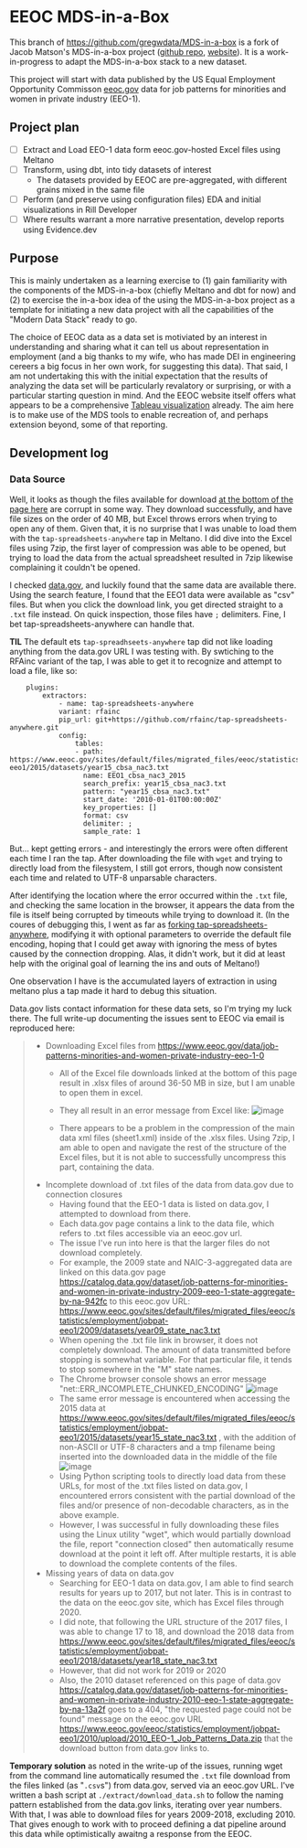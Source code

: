 # EEOC MDS-in-a-Box
This branch of https://github.com/gregwdata/MDS-in-a-box is a fork of Jacob Matson's MDS-in-a-box project ([github repo](https://github.com/matsonj/nba-monte-carlo), [website](http://www.mdsinabox.com)). It is a work-in-progress to adapt the MDS-in-a-box stack to a new dataset.

This project will start with data published by the US Equal Employment Opportunity Commisson [eeoc.gov](https://www.eeoc.gov/data/job-patterns-minorities-and-women-private-industry-eeo-1-0) data for job patterns for minorities and women in private industry (EEO-1). 

## Project plan

- [ ] Extract and Load EEO-1 data form eeoc.gov-hosted Excel files using Meltano
- [ ] Transform, using dbt, into tidy datasets of interest
	- The datasets provided by EEOC are pre-aggregated, with different grains mixed in the same file
- [ ] Perform (and preserve using configuration files) EDA and initial visualizations in Rill Developer
- [ ] Where results warrant a more narrative presentation, develop reports using Evidence.dev

## Purpose
This is mainly undertaken as a learning exercise to (1) gain familiarity with the components of the MDS-in-a-box (chiefly Meltano and dbt for now) and (2) to exercise the in-a-box idea of the using the MDS-in-a-box project as a template for initiating a new data project with all the capabilities of the "Modern Data Stack" ready to go.

The choice of EEOC data as a data set is motiviated by an interest in understanding and sharing what it can tell us about representation in employment (and a big thanks to my wife, who has made DEI in engineering cereers a big focus in her own work, for suggesting this data). That said, I am not undertaking this with the initial expectation that the results of analyzing the data set will be particularly revalatory or surprising, or with a particular starting question in mind. And the EEOC website itself offers what appears to be a comprehensive [Tableau visualization](https://www.eeoc.gov/data/job-patterns-minorities-and-women-private-industry-eeo-1-0) already. The aim here is to make use of the MDS tools to enable recreation of, and perhaps extension beyond, some of that reporting.

## Development log
### Data Source

Well, it looks as though the files available for download [at the bottom of the page here](https://www.eeoc.gov/data/job-patterns-minorities-and-women-private-industry-eeo-1-0) are corrupt in some way. They download successfully, and have file sizes on the order of 40 MB, but Excel throws errors when trying to open any of them. Given that, it is no surprise that I was unable to load them with the `tap-spreadsheets-anywhere` tap in Meltano. I did dive into the Excel files using 7zip, the first layer of compression was able to be opened, but trying to load the data from the actual spreadsheet resulted in 7zip likewise complaining it couldn't be opened.

I checked [data.gov](data.gov), and luckily found that the same data are available there. Using the search feature, I found that the EEO1 data were available as "csv" files. But when you click the download link, you get directed straight to a `.txt` file instead. On quick inspection, those files have `;` delimiters. Fine, I bet tap-spreadsheets-anywhere can handle that. 

**TIL** The default ets `tap-spreadhseets-anywhere` tap did not like loading anything from the data.gov URL I was testing with. By swtiching to the RFAinc variant of the tap, I was able to get it to recognize and attempt to load a file, like so:

```
	plugins:
		extractors:
			- name: tap-spreadsheets-anywhere
			variant: rfainc
			pip_url: git+https://github.com/rfainc/tap-spreadsheets-anywhere.git
			config:
				tables:
				- path: https://www.eeoc.gov/sites/default/files/migrated_files/eeoc/statistics/employment/jobpat-eeo1/2015/datasets/year15_cbsa_nac3.txt
				  name: EEO1_cbsa_nac3_2015
				  search_prefix: year15_cbsa_nac3.txt
				  pattern: "year15_cbsa_nac3.txt"
				  start_date: '2010-01-01T00:00:00Z'
				  key_properties: []
				  format: csv
				  delimiter: ;
				  sample_rate: 1
```

But... kept getting errors - and interestingly the errors were often different each time I ran the tap. After downloading the file with `wget` and trying to directly load from the filesystem, I still got errors, though now consistent each time and related to UTF-8 unparsable characters. 

After identifying the location where the error occurred within the `.txt` file, and checking the same location in the browser, it appears the data from the file is itself being corrupted by timeouts while trying to download it. (In the coures of debugging this, I went as far as [forking tap-spreadsheets-anywhere](https://github.com/gregwdata/tap-spreadsheets-anywhere), modifying it with optional parameters to override the default file encoding, hoping that I could get away with ignoring the mess of bytes caused by the connection dropping. Alas, it didn't work, but it did at least help with the original goal of learning the ins and outs of Meltano!)

One observation I have is the accumulated layers of extraction in using meltano plus a tap made it hard to debug this situation.

Data.gov lists contact information for these data sets, so I'm trying my luck there. The full write-up documenting the issues sent to EEOC via email is reproduced here:

> * Downloading Excel files from https://www.eeoc.gov/data/job-patterns-minorities-and-women-private-industry-eeo-1-0
>    * All of the Excel file downloads linked at the bottom of this page result in .xlsx files of around 36-50 MB in size, but I am unable to open them in excel. 
>	
>    * They all result in an error message from Excel like: 
>	![image](https://user-images.githubusercontent.com/79663385/214203188-461eda65-c251-4281-8b1c-0a031695c9bb.png)
>	
>    * There appears to be a problem in the compression of the main data xml files (sheet1.xml) inside of the .xlsx files. Using 7zip, I am able to open and navigate the rest of the structure of the Excel files, but it is not able to successfully uncompress this part, containing the data.
> * Incomplete download of .txt files of the data from data.gov due to connection closures
>	 * Having found that the EEO-1 data is listed on data.gov, I attempted to download from there. 
>	 * Each data.gov page contains a link to the data file, which refers to .txt files accessible via an eeoc.gov url.
> 	 * The issue I've run into here is that the larger files do not download completely.
> 	 * For example, the 2009 state and NAIC-3-aggregated data are linked on this data.gov page https://catalog.data.gov/dataset/job-patterns-for-minorities-and-women-in-private-industry-2009-eeo-1-state-aggregate-by-na-942fc to this eeoc.gov URL: https://www.eeoc.gov/sites/default/files/migrated_files/eeoc/statistics/employment/jobpat-eeo1/2009/datasets/year09_state_nac3.txt
>	 * When opening the .txt file link in browser, it does not completely download. The amount of data transmitted before stopping is somewhat variable. For that particular file, it tends to stop somewhere in the "M" state names. 
> 	 * The Chrome browser console shows an error message "net::ERR_INCOMPLETE_CHUNKED_ENCODING"
>	![image](https://user-images.githubusercontent.com/79663385/214203174-c3633cb6-0323-4715-b1d1-c688cc5178cb.png)
> 	 * The same error message is encountered when accessing the 2015 data at https://www.eeoc.gov/sites/default/files/migrated_files/eeoc/statistics/employment/jobpat-eeo1/2015/datasets/year15_state_nac3.txt , with the addition of non-ASCII or UTF-8 characters and a tmp filename being inserted into the downloaded data in the middle of the file
>	![image](https://user-images.githubusercontent.com/79663385/214203207-47568af9-4d33-4df4-b36b-6dd678f90252.png)
> 	 * Using Python scripting tools to directly load data from these URLs, for most of the .txt files listed on data.gov, I encountered errors consistent with the partial download of the files and/or presence of non-decodable characters, as in the above example.
>	 * However, I was successful in fully downloading these files using the Linux utility "wget", which would partially download the file, report "connection closed" then automatically resume download at the point it left off. After multiple restarts, it is able to download the complete contents of the files.
> * Missing years of data on data.gov
>	 * Searching for EEO-1 data on data.gov, I am able to find search results for years up to 2017, but not later. This is in contrast to the data on the eeoc.gov site, which has Excel files through 2020.
>	 * I did note, that following the URL structure of the 2017 files, I was able to change 17 to 18, and download the 2018 data from https://www.eeoc.gov/sites/default/files/migrated_files/eeoc/statistics/employment/jobpat-eeo1/2018/datasets/year18_state_nac3.txt
> 	 * However, that did not work for 2019 or 2020
>	 * Also, the 2010 dataset referenced on this page of data.gov https://catalog.data.gov/dataset/job-patterns-for-minorities-and-women-in-private-industry-2010-eeo-1-state-aggregate-by-na-13a2f goes to a 404, "the requested page could not be found" message on the eeoc.gov URL https://www.eeoc.gov/eeoc/statistics/employment/jobpat-eeo1/2010/upload/2010_EEO-1_Job_Patterns_Data.zip that the download button from data.gov links to.

**Temporary solution** as noted in the write-up of the issues, running wget from the command line automatically resumed the `.txt` file download from the files linked (as "`.csv`s") from data.gov, served via an eeoc.gov URL. I've written a bash script at `./extract/download_data.sh` to follow the naming pattern established from the data.gov links, iterating over year numbers. With that, I was able to download files for years 2009-2018, excluding 2010. That gives enough to work with to proceed defining a dat pipeline around this data while optimistically awaitng a response from the EEOC. 
